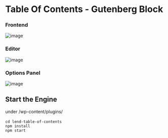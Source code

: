 # Table Of Contents - Gutenberg Block

### Frontend
![image](https://user-images.githubusercontent.com/40689824/186265225-8c19006f-f8cb-4e48-96e9-de7eb1330fe5.png)

### Editor
![image](https://user-images.githubusercontent.com/40689824/186265346-41caaf7b-f081-40b7-a6e1-117ef14261d1.png)

### Options Panel
![image](https://user-images.githubusercontent.com/40689824/186265447-962d73cf-3f80-42a3-bb4c-606bc1823c30.png)


## Start the Engine
under /wp-content/plugins/<br><br>
`cd lend-table-of-contents`<br>
`npm install`<br>
`npm start`

